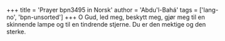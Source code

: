 +++
title = 'Prayer bpn3495 in Norsk'
author = 'Abdu'l-Bahá'
tags = ['lang-no', 'bpn-unsorted']
+++
O Gud, led meg, beskytt meg, gjør meg til en skinnende lampe og til en tindrende stjerne. Du er den mektige og den sterke.
